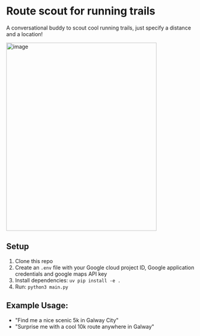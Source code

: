 # Route scout for running trails

A conversational buddy to scout cool running trails, just specify a distance and a location!

<img width="400" height="500" alt="image" src="https://github.com/user-attachments/assets/950d98d3-1d7c-4b7a-8406-5ada67dd455a" />


## Setup
1. Clone this repo
2. Create an `.env` file with your Google cloud project ID, Google application credentials and google maps API key
3. Install dependencies: `uv pip install -e .`
4. Run: `python3 main.py`

## Example Usage:
- "Find me a nice scenic 5k in Galway City"
- "Surprise me with a cool 10k route anywhere in Galway"

